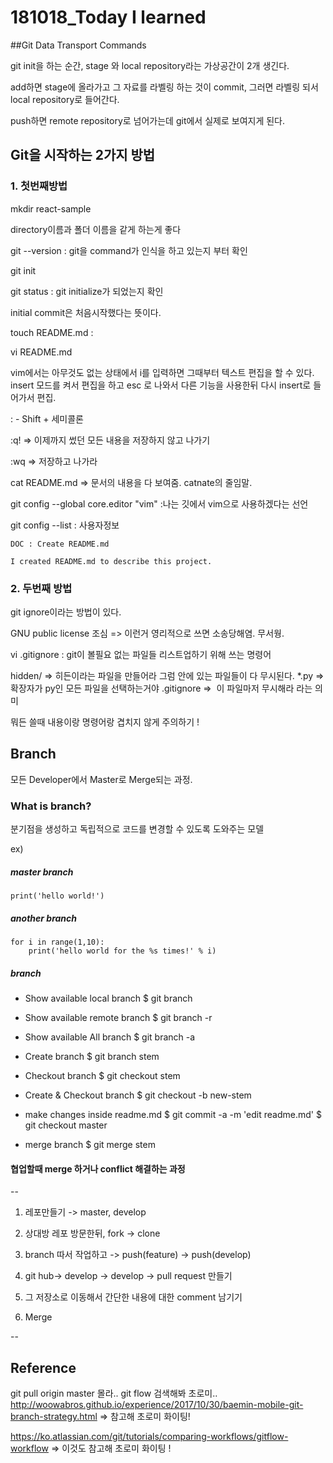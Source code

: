 # 181018_Today I learned

##Git Data Transport Commands

git init을 하는 순간, 
stage 와 local repository라는 가상공간이 2개 생긴다.

add하면 stage에 올라가고 그 자료를 라벨링 하는 것이 commit, 그러면 라벨링 되서 local repository로 들어간다.

push하면 remote repository로 넘어가는데 git에서 실제로 보여지게 된다.

## Git을 시작하는 2가지 방법

### 1. 첫번째방법

mkdir react-sample

directory이름과 폴더 이름을 같게 하는게 좋다

git --version : git을 command가 인식을 하고 있는지 부터 확인

git init 

git status : git initialize가 되었는지 확인

initial commit은 처음시작했다는 뜻이다.

touch README.md : 

vi README.md

vim에서는 아무것도 없는 상태에서 i를 입력하면 그때부터 텍스트 편집을 할 수 있다.
insert 모드를 켜서 편집을 하고 esc 로 나와서 다른 기능을 사용한뒤 다시 insert로 들어가서 편집.


:  - Shift + 세미콜론

:q!  => 이제까지 썼던 모든 내용을 저장하지 않고 나가기

:wq  => 저장하고 나가라

cat README.md  => 문서의 내용을 다 보여줌. catnate의 줄임말.

git config --global core.editor "vim" :나는 깃에서 vim으로 사용하겠다는 선언
 
git config --list : 사용자정보

```
DOC : Create README.md

I created README.md to describe this project.
```

### 2. 두번째 방법

git ignore이라는 방법이 있다.

GNU public license 조심 => 이런거 영리적으로 쓰면 소송당해염. 무서웡.

vi .gitignore : git이 볼필요 없는 파일들 리스트업하기 위해 쓰는 명령어

hidden/  => 히든이라는 파일을 만들어라 그럼 안에 있는 파일들이 다 무시된다.
*.py  => 확장자가 py인 모든 파일을 선택하는거야 
.gitignore =>  이 파일마저 무시해라 라는 의미

뭐든 쓸때 내용이랑 명령어랑 겹치지 않게 주의하기 !



## Branch
모든 Developer에서 Master로 Merge되는 과정.

### What is branch?
분기점을 생성하고 독립적으로 코드를 변경할 수 있도록 도와주는 모델

ex)

##### master branch

```
print('hello world!')

```
##### another branch

```
for i in range(1,10):
    print('hello world for the %s times!' % i)
```

##### branch 

- Show available local branch $ git branch

- Show available remote branch $ git branch -r

- Show available All branch $ git branch -a

- Create branch $ git branch stem

- Checkout branch $ git checkout stem

- Create & Checkout branch $ git checkout -b new-stem

- make changes inside readme.md $ git commit -a -m 'edit readme.md' $ git checkout master

- merge branch $ git merge stem



#### 협업할때 merge 하거나 conflict 해결하는 과정
--

1) 레포만들기 -> master, develop

2) 상대방 레포 방문한뒤, fork -> clone

3) branch 따서 작업하고 -> push(feature) -> push(develop)

4) git hub-> develop -> develop -> pull request 만들기

5) 그 저장소로 이동해서 간단한 내용에 대한 comment 남기기

6) Merge

--

## Reference

git pull origin master
몰라.. git flow 검색해봐 초로미..
http://woowabros.github.io/experience/2017/10/30/baemin-mobile-git-branch-strategy.html
=> 참고해 초로미 화이팅!

https://ko.atlassian.com/git/tutorials/comparing-workflows/gitflow-workflow
=> 이것도 참고해 초로미 화이팅 !




